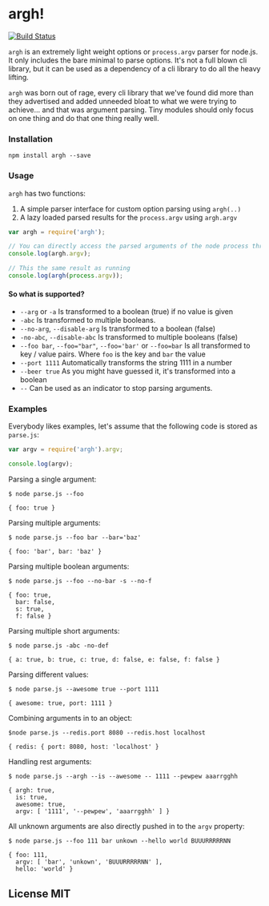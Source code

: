 # argh!

[![Build Status](https://travis-ci.org/observing/argh.png?branch=master)](https://travis-ci.org/observing/argh)

`argh` is an extremely light weight options or `process.argv` parser for node.js.
It only includes the bare minimal to parse options. It's not a full blown cli
library, but it can be used as a dependency of a cli library to do all the heavy
lifting.

`argh` was born out of rage, every cli library that we've found did more than
they advertised and added unneeded bloat to what we were trying to achieve... and
that was argument parsing. Tiny modules should only focus on one thing and do
that one thing really well.

### Installation

```
npm install argh --save
```

### Usage

`argh` has two functions:

1. A simple parser interface for custom option parsing using `argh(..)`
2. A lazy loaded parsed results for the `process.argv` using `argh.argv`

```js
var argh = require('argh');

// You can directly access the parsed arguments of the node process through
console.log(argh.argv);

// This the same result as running
console.log(argh(process.argv));
```

#### So what is supported?

- `--arg` or `-a` Is transformed to a boolean (true) if no value is given
- `-abc` Is transformed to multiple booleans.
- `--no-arg`, `--disable-arg` Is transformed to a boolean (false)
- `-no-abc`, `--disable-abc` Is transformed to multiple booleans (false)
- `--foo bar`, `--foo="bar"`, `--foo='bar'` or `--foo=bar` Is all transformed
  to key / value pairs. Where `foo` is the key and `bar` the value
- `--port 1111` Automatically transforms the string 1111 in a number
- `--beer true` As you might have guessed it, it's transformed into a boolean
- `--` Can be used as an indicator to stop parsing arguments.

### Examples

Everybody likes examples, let's assume that the following code is stored as `parse.js`:

```js
var argv = require('argh').argv;

console.log(argv);
```

Parsing a single argument:

```
$ node parse.js --foo

{ foo: true }
```

Parsing multiple arguments:

```
$ node parse.js --foo bar --bar='baz'

{ foo: 'bar', bar: 'baz' }
```

Parsing multiple boolean arguments:

```
$ node parse.js --foo --no-bar -s --no-f

{ foo: true,
  bar: false,
  s: true,
  f: false }
```

Parsing multiple short arguments:

```
$ node parse.js -abc -no-def

{ a: true, b: true, c: true, d: false, e: false, f: false }
```

Parsing different values:

```
$ node parse.js --awesome true --port 1111

{ awesome: true, port: 1111 }
```

Combining arguments in to an object:

```
$node parse.js --redis.port 8080 --redis.host localhost

{ redis: { port: 8080, host: 'localhost' }
```

Handling rest arguments:

```
$ node parse.js --argh --is --awesome -- 1111 --pewpew aaarrgghh

{ argh: true,
  is: true,
  awesome: true,
  argv: [ '1111', '--pewpew', 'aaarrgghh' ] }
```

All unknown arguments are also directly pushed in to the `argv` property:

```
$ node parse.js --foo 111 bar unkown --hello world BUUURRRRRNN

{ foo: 111,
  argv: [ 'bar', 'unkown', 'BUUURRRRRNN' ],
  hello: 'world' }
```

## License MIT
